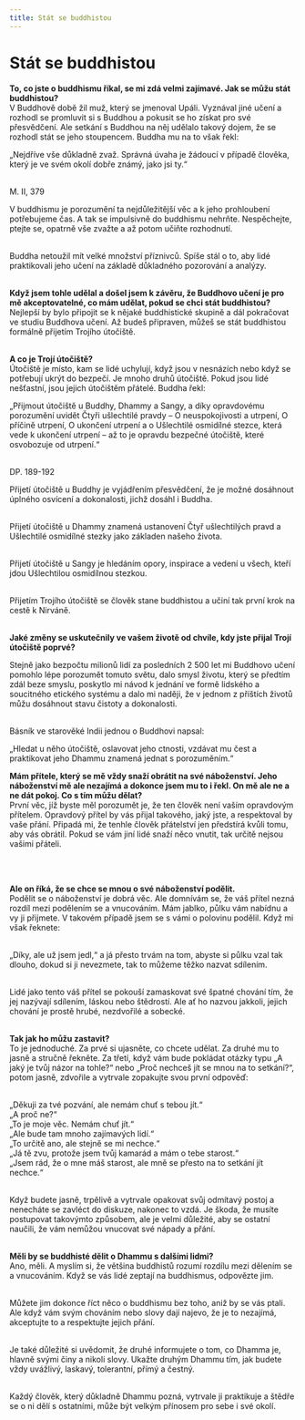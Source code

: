 ```yaml
---
title: Stát se buddhistou
---
```


# Stát se buddhistou

<b>To, co jste o buddhismu říkal, se mi zdá velmi zajímavé. Jak se můžu
stát buddhistou?</b><br>
V Buddhově době žil muž, který se jmenoval Upáli. Vyznával jiné učení a
rozhodl se promluvit si s Buddhou a pokusit se ho získat pro své přesvědčení. Ale setkání s Buddhou na něj udělalo takový dojem, že se rozhodl stát se jeho stoupencem. Buddha mu na to však řekl:

<div class="citace">
„Nejdříve vše důkladně zvaž. Správná úvaha je žádoucí v případě člověka, který je ve svém okolí dobře známý, jako jsi ty.“ 
<br><br>

M. II, 379

</div>

V buddhismu je porozumění ta nejdůležitější věc a k jeho prohloubení
potřebujeme čas. A tak se impulsivně do buddhismu nehrňte. Nespěchejte, ptejte se, opatrně vše zvažte a až potom učiňte rozhodnutí. <br><br>

Buddha netoužil mít velké množství příznivců. Spíše stál o to, aby lidé praktikovali jeho učení na základě důkladného pozorování a analýzy.<br><br>

<b>Když jsem tohle udělal a došel jsem k závěru, že Buddhovo učení je
pro mě akceptovatelné, co mám udělat, pokud se chci stát buddhistou?</b><br>
Nejlepší by bylo připojit se k nějaké buddhistické skupině a dál pokračovat ve studiu Buddhova učení. Až budeš připraven, můžeš se stát buddhistou formálně přijetím Trojího útočiště.<br><br>

<b>A co je Trojí útočiště?</b><br>
Útočiště je místo, kam se lidé uchylují, když jsou v nesnázích nebo když se potřebují ukrýt do bezpečí. Je mnoho druhů útočiště. Pokud jsou lidé nešťastní, jsou jejich útočištěm přátelé. Buddha řekl:

<div class="citace">
„Přijmout útočiště u Buddhy, Dhammy a Sangy, a díky opravdovému porozumění uvidět Čtyři ušlechtilé pravdy – O neuspokojivosti a utrpení, O příčině utrpení, O ukončení utrpení a o Ušlechtilé osmidílné stezce, která vede k ukončení utrpení – až to je opravdu bezpečné útočiště, které osvobozuje od utrpení.“<br><br>

DP. 189-192

</div>

Přijetí útočiště u Buddhy je vyjádřením přesvědčení, že je možné dosáhnout úplného osvícení a dokonalosti, jichž dosáhl i Buddha.<br><br>

Přijetí útočiště u Dhammy znamená ustanovení Čtyř ušlechtilých pravd a Ušlechtilé osmidílné stezky jako základen našeho života.<br><br>

Přijetí útočiště u Sangy je hledáním opory, inspirace a vedení u všech, kteří jdou Ušlechtilou osmidílnou stezkou.<br><br>

Přijetím Trojího útočiště se člověk stane buddhistou a učiní tak
první krok na cestě k Nirváně.<br><br>

<b>Jaké změny se uskutečnily ve vašem životě od chvíle, kdy jste přijal
Trojí útočiště poprvé?</b><br>

Stejně jako bezpočtu milionů lidí za posledních 2 500 let mi Buddhovo
učení pomohlo lépe porozumět tomuto světu, dalo smysl životu, který se
předtím zdál beze smyslu, poskytlo mi návod k jednání ve formě lidského
a soucitného etického systému a dalo mi naději, že v jednom z příštích
životů můžu dosáhnout stavu čistoty a dokonalosti. <br><br>

Básník ve starověké Indii jednou o Buddhovi napsal:

<div class="citace">
„Hledat u něho útočiště, oslavovat jeho ctnosti, vzdávat mu čest a praktikovat jeho Dhammu znamená jednat s porozuměním.“
</div>

<b>Mám přítele, který se mě vždy snaží obrátit na své náboženství. Jeho
náboženství mě ale nezajímá a dokonce jsem mu to i řekl. On mě ale
ne a ne dát pokoj. Co s tím můžu dělat?</b><br>
První věc, jíž byste měl porozumět je, že ten člověk není vaším opravdovým přítelem. Opravdový přítel by vás přijal takového, jaký jste, a respektoval by vaše přání. Připadá mi, že tenhle člověk přátelství jen předstírá kvůli tomu, aby vás obrátil. Pokud se vám jiní lidé snaží něco vnutit, tak určitě nejsou vašimi přáteli.<br><br>

<br>

<b>Ale on říká, že se chce se mnou o své náboženství podělit.</b><br>
Podělit se o náboženství je dobrá věc. Ale domnívám se, že váš přítel nezná rozdíl mezi podělením se a vnucováním. Mám jablko, půlku vám nabídnu a vy ji přijmete. V takovém případě jsem se s vámi o polovinu podělil. Když mi však řeknete:<br><br>

„Díky, ale už jsem jedl,“ a já přesto trvám na tom, abyste si
půlku vzal tak dlouho, dokud si ji nevezmete, tak to můžeme těžko nazvat sdílením.<br><br>

Lidé jako tento váš přítel se pokouší zamaskovat své špatné chování tím, že jej nazývají sdílením, láskou nebo štědrostí. Ale ať ho nazvou
jakkoli, jejich chování je prostě hrubé, nezdvořilé a sobecké.<br><br>

<b>Tak jak ho můžu zastavit?</b><br>
To je jednoduché. Za prvé si ujasněte, co chcete udělat. Za druhé mu to
jasně a stručně řekněte. Za třetí, když vám bude pokládat otázky typu
„A jaký je tvůj názor na tohle?“ nebo „Proč nechceš jít se mnou na to setkání?“, potom jasně, zdvořile a vytrvale zopakujte svou první odpověď:<br><br>

„Děkuji za tvé pozvání, ale nemám chuť s tebou jít.“<br>
„A proč ne?“<br>
„To je moje věc. Nemám chuť jít.“<br>
„Ale bude tam mnoho zajímavých lidí.“<br>
„To určitě ano, ale stejně se mi nechce.“<br>
„Já tě zvu, protože jsem tvůj kamarád a mám o tebe starost.“<br>
„Jsem rád, že o mne máš starost, ale mně se přesto na to setkání
jít nechce.“<br><br>

Když budete jasně, trpělivě a vytrvale opakovat svůj odmítavý postoj a nenecháte se zavléct do diskuze, nakonec to vzdá. Je škoda,
že musíte postupovat takovýmto způsobem, ale je velmi důležité, aby se
ostatní naučili, že vám nemůžou vnucovat své nápady a přání.<br><br>

<b>Měli by se buddhisté dělit o Dhammu s dalšími lidmi?</b><br>
Ano, měli. A myslím si, že většina buddhistů rozumí rozdílu mezi dělením se a vnucováním. Když se vás lidé zeptají na buddhismus, odpovězte jim.<br><br>

Můžete jim dokonce říct něco o buddhismu bez toho, aniž by se vás ptali. Ale když vám svým chováním nebo slovy dají najevo, že je to nezajímá, akceptujte to a respektujte jejich přání.<br><br>

Je také důležité si uvědomit, že druhé informujete o tom, co Dhamma je, hlavně svými činy a nikoli slovy. Ukažte druhým Dhammu tím, jak budete vždy uvážlivý, laskavý, tolerantní, přímý a čestný.<br><br>

Každý člověk, který důkladně Dhammu pozná, vytrvale ji praktikuje a štědře se o ni dělí s ostatními, může být velkým přínosem pro sebe i své okolí.<br><br>
